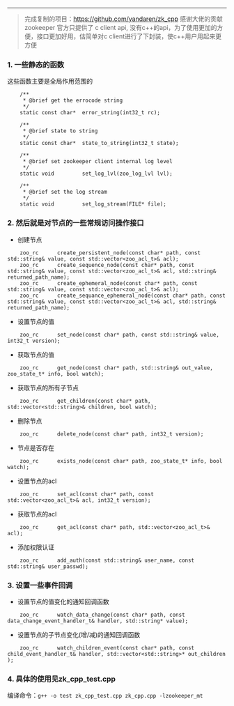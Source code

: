***
> 完成复制的项目：https://github.com/yandaren/zk_cpp 感谢大佬的贡献
>zookeeper 官方只提供了 c client api, 没有c++的api，为了使用更加的方便，接口更加好用，估简单对c client进行了下封装，使c++用户用起来更方便

### 1. 一些静态的函数
这些函数主要是全局作用范围的
```
    /**
     * @brief get the errocode string
     */
    static const char*  error_string(int32_t rc);

    /** 
     * @brief state to string
     */
    static const char*  state_to_string(int32_t state);

    /** 
     * @brief set zookeeper client internal log level
     */
    static void         set_log_lvl(zoo_log_lvl lvl);

    /** 
     * @brief set the log stream
     */
    static void         set_log_stream(FILE* file);
```

### 2. 然后就是对节点的一些常规访问操作接口
- 创建节点
```
	zoo_rc      create_persistent_node(const char* path, const std::string& value, const std::vector<zoo_acl_t>& acl);
	zoo_rc      create_sequence_node(const char* path, const std::string& value, const std::vector<zoo_acl_t>& acl, std::string& returned_path_name);
	zoo_rc      create_ephemeral_node(const char* path, const std::string& value, const std::vector<zoo_acl_t>& acl);
	zoo_rc      create_sequance_ephemeral_node(const char* path, const std::string& value, const std::vector<zoo_acl_t>& acl, std::string& returned_path_name);
```
- 设置节点的值
```
 	zoo_rc      set_node(const char* path, const std::string& value, int32_t version);
```
- 获取节点的值
```
 	zoo_rc      get_node(const char* path, std::string& out_value, zoo_state_t* info, bool watch);
```
- 获取节点的所有子节点
```
	zoo_rc      get_children(const char* path, std::vector<std::string>& children, bool watch);
```
- 删除节点
```
	zoo_rc      delete_node(const char* path, int32_t version);
```
- 节点是否存在
```
	zoo_rc      exists_node(const char* path, zoo_state_t* info, bool watch);
```
- 设置节点的acl
```
	zoo_rc      set_acl(const char* path, const std::vector<zoo_acl_t>& acl, int32_t version);
```
- 获取节点的acl
```
	zoo_rc      get_acl(const char* path, std::vector<zoo_acl_t>& acl);
```
- 添加权限认证
```
	zoo_rc      add_auth(const std::string& user_name, const std::string& user_passwd);
```

### 3. 设置一些事件回调
- 设置节点的值变化的通知回调函数
```
	zoo_rc      watch_data_change(const char* path, const data_change_event_handler_t& handler, std::string* value);
```
- 设置节点的子节点变化(增/减)的通知回调函数
```
	zoo_rc      watch_children_event(const char* path, const child_event_handler_t& handler, std::vector<std::string>* out_children );
```

### 4. 具体的使用见zk_cpp_test.cpp
编译命令：`g++ -o test zk_cpp_test.cpp zk_cpp.cpp -lzookeeper_mt`